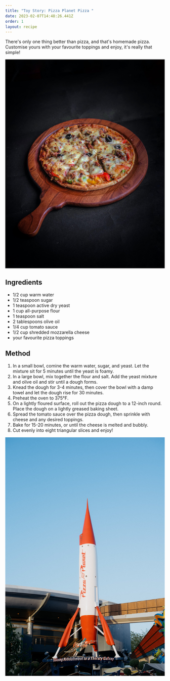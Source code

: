 ```yaml
---
title: "Toy Story: Pizza Planet Pizza "
date: 2023-02-07T14:48:26.441Z
order: 1
layout: recipe
---
```

There's only one thing better than pizza, and that's homemade pizza. Customise yours with your favourite toppings and enjoy, it's really that simple! 

![Homemade Pizza ](../uploads/sahal-hameed-nq9klqttebq-unsplash.jpg "Homemade Pizza ")

## **Ingredients**

* 1/2 cup warm water 
* 1/2 teaspoon sugar 
* 1 teaspoon active dry yeast 
* 1 cup all-purpose flour 
* 1 teaspoon salt 
* 2 tablespoons olive oil 
* 1/4 cup tomato sauce 
* 1/2 cup shredded mozzarella cheese 
* your favourite pizza toppings

## Method

1. In a small bowl, comine the warm water, sugar, and yeast. Let the mixture sit for 5 minutes until the yeast is foamy.
2. In a large bowl, mix together the flour and salt. Add the yeast mixture and olive oil and stir until a dough forms. 
3. Knead the dough for 3-4 minutes, then cover the bowl with a damp towel and let the dough rise for 30 minutes. 
4. Preheat the oven to 375°F. 
5. On a lightly floured surface, roll out the pizza dough to a 12-inch round. Place the dough on a lightly greased baking sheet. 
6. Spread the tomato sauce over the pizza dough, then sprinkle with cheese and any desired toppings. 
7. Bake for 15-20 minutes, or until the cheese is melted and bubbly.
8. Cut evenly into eight triangular slices and enjoy!

![Pizza Planet Rocket ](../uploads/brie-odom-mabey-gkq-qhccbvy-unsplash.jpg "Pizza Planet Rocket ")